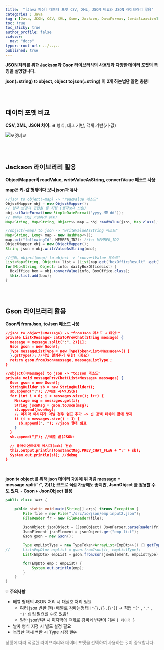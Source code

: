 ```yaml
---
title:  "[Java 파싱] 데이터 포맷 CSV, XML, JSON 비교와 JSON 라이브러리 활용"
categories : Java
tag : [Java, JSON, CSV, XML, Gson, Jackson, DataFormat, Serialization]
toc: true
toc_sticky: true
author_profile: false
sidebar:
  nav: "docs"
typora-root-url: ../../..
published: true
---
```




**JSON 처리를 위한 Jackson과 Gson 라이브러리의 사용법과 다양한 데이터 포맷의 특징을 설명합니다.**

**json(=string) to object, object to json(=string) 이 2개 하는법만 알면 충분!**

<br>

<br>

## 데이터 포맷 비교

**CSV, XML, JSON 차이:** 표 형식, 태그 기반, 객체 기반(키-값)

![포멧비교](https://github.com/user-attachments/assets/0eabd153-665e-49ed-994b-5d5f77223815)  

<br>

<br>

## Jackson 라이브러리 활용

**ObjectMapper의 readValue, writeValueAsString, convertValue 메소드 사용**

**map은 키-값 형태이다 보니 json과 유사**

```java
//json to object(=map) -> "readValue 메소드"
ObjectMapper obj = new ObjectMapper();
// 날짜 변경과 관련될 룰 지정 (생각보다 쓰임)
obj.setDateFormat(new SimpleDateFormat("yyyy-MM-dd"));
// 원하는 타입 지정하여 변환!
Map<String, Map<String, Object>> map = obj.readValue(json, Map.class);

//object(=map) to json -> "writeValueAsString 메소드"
Map<String, Long> map = new HashMap<>();
map.put("followingId", MEMBER_ID2); //to: MEMBER_ID2
ObjectMapper obj = new ObjectMapper();
String json = obj.writeValueAsString(map);

//번외) object(=map) to object -> "convertValue 메소드"
List<Map<String, Object>> list = (List)map.get("boxOfficeResult").get("dailyBoxOfficeList");
for(Map<String, Object> info: dailyBoxOfficeList) {
  BoxOffice box = obj.converValue(info, BoxOffice.class);
  this.list.add(box);
}
```

<br>

<br>

## Gson 라이브러리 활용

**Gson의 fromJson, toJson 메소드 사용**

```json
//json to object(=Message) -> "fromJson 메소드 + 타입!"
private List<Message> dataToPrevChat(String message) {
  message = message.split(":", 2)[1];
  Gson gson = new Gson();
  Type messageListType = new TypeToken<List<Message>>() {
  }.getType(); //타입 알려주기 위함! (중요)
  return gson.fromJson(message, messageListType);
}

//object(=Message) to json -> "toJson 메소드"
private void messagePrevChat(List<Message> messages) {
  Gson gson = new Gson();
  StringBuilder sb = new StringBuilder();
  sb.append("["); //배열 시작(JSON)
  for (int i = 0; i < messages.size(); i++) {
    Message msg = messages.get(i);
    String jsonMsg = gson.toJson(msg);
    sb.append(jsonMsg);
    // 마지막 메시지가 아닐 경우 쉼표 추가 -> 빈 공백 데이터 끝에 방지
    if (i < messages.size() - 1) {
      sb.append(", "); //json 형태 쉼표
    }
  }
  sb.append("]"); //배열 끝(JSON)
  
  // 클라이언트에게 메시지(=sb) 전송
  this.output.println(ConstanctMsg.PREV_CHAT_FLAG + ":" + sb);
  System.out.println(sb); //debug
}
```

<br>

**json to object 를 위해 json 데이터 가공에 위 처럼 message = message.split(":", 2)[1]; 코드로 직접 가공해도 좋지만,**
**JsonObject 를 활용할 수도 있다. - Gson + JsonObject 활용**

```java
public class Test {

	public static void main(String[] args) throws Exception {
		File file = new File("./src/io/json/emp-input2.json");
		FileReader fr = new FileReader(file);
		
		JsonObject jsonObject = (JsonObject) JsonParser.parseReader(fr);
		JsonElement jsonElement = jsonObject.get("emp-list");
		Gson gson = new Gson();
		
		Type empListType = new TypeToken<ArrayList<EmpDto>>() {}.getType();// 타입 가져오는 목적
//		List<EmpDto> empList = gson.fromJson(fr, empListType);
		List<EmpDto> empList = gson.fromJson(jsonElement, empListType);
		
		for(EmpDto emp : empList) {
			System.out.println(emp);
		}
	}
}
```

💡 **주의사항**

- 배열 형태의 JSON 처리 시 대괄호 처리 필요
  - 여러 json 반환 땐(=배열로 감싸는형태 `["{},{},{}"]`) → 직접 `"["` , `","` , `"]"` 삽입 필요할 수도 있음!
  - 일반 json반환 시 마지막에 객체로 감싸서 반환이 기본 `{ 데이터 }`
- 날짜 형식 지정 시 별도 설정 필요
- 복잡한 객체 변환 시 Type 지정 필수

<span style="color:#777777">상황에 따라 적절한 라이브러리와 데이터 포맷을 선택하여 사용하는 것이 중요합니다.</span>
